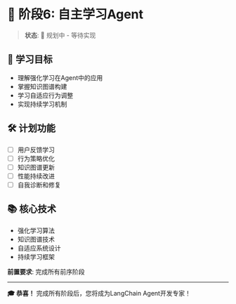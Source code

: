 # 🧠 阶段6: 自主学习Agent

> **状态**: 🚧 规划中 - 等待实现

## 🎯 学习目标
- 理解强化学习在Agent中的应用
- 掌握知识图谱构建
- 学习自适应行为调整
- 实现持续学习机制

## 🛠️ 计划功能
- [ ] 用户反馈学习
- [ ] 行为策略优化
- [ ] 知识图谱更新
- [ ] 性能持续改进
- [ ] 自我诊断和修复

## 📚 核心技术
- 强化学习算法
- 知识图谱技术
- 自适应系统设计
- 持续学习框架

**前置要求**: 完成所有前序阶段

---

**🎓 恭喜！** 完成所有阶段后，您将成为LangChain Agent开发专家！